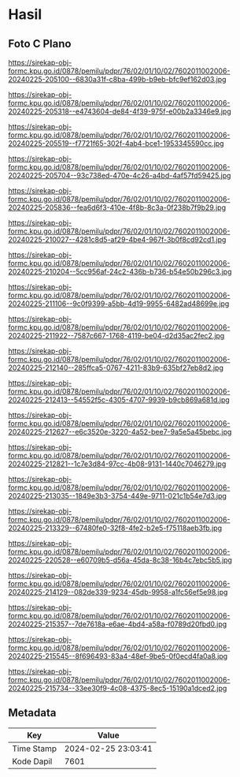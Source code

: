 # Hasil

## Foto C Plano

https://sirekap-obj-formc.kpu.go.id/0878/pemilu/pdpr/76/02/01/10/02/7602011002006-20240225-205100--6830a31f-c8ba-499b-b9eb-bfc9ef162d03.jpg

https://sirekap-obj-formc.kpu.go.id/0878/pemilu/pdpr/76/02/01/10/02/7602011002006-20240225-205318--e4743604-de84-4f39-975f-e00b2a3346e9.jpg

https://sirekap-obj-formc.kpu.go.id/0878/pemilu/pdpr/76/02/01/10/02/7602011002006-20240225-205519--f7721f65-302f-4ab4-bce1-1953345590cc.jpg

https://sirekap-obj-formc.kpu.go.id/0878/pemilu/pdpr/76/02/01/10/02/7602011002006-20240225-205704--93c738ed-470e-4c26-a4bd-4af57fd59425.jpg

https://sirekap-obj-formc.kpu.go.id/0878/pemilu/pdpr/76/02/01/10/02/7602011002006-20240225-205836--fea6d6f3-410e-4f8b-8c3a-0f238b7f9b29.jpg

https://sirekap-obj-formc.kpu.go.id/0878/pemilu/pdpr/76/02/01/10/02/7602011002006-20240225-210027--4281c8d5-af29-4be4-967f-3b0f8cd92cd1.jpg

https://sirekap-obj-formc.kpu.go.id/0878/pemilu/pdpr/76/02/01/10/02/7602011002006-20240225-210204--5cc956af-24c2-436b-b736-b54e50b296c3.jpg

https://sirekap-obj-formc.kpu.go.id/0878/pemilu/pdpr/76/02/01/10/02/7602011002006-20240225-211106--9c0f9399-a5bb-4d19-9955-6482ad48699e.jpg

https://sirekap-obj-formc.kpu.go.id/0878/pemilu/pdpr/76/02/01/10/02/7602011002006-20240225-211922--7587c667-1768-4119-be04-d2d35ac2fec2.jpg

https://sirekap-obj-formc.kpu.go.id/0878/pemilu/pdpr/76/02/01/10/02/7602011002006-20240225-212140--285ffca5-0767-4211-83b9-635bf27eb8d2.jpg

https://sirekap-obj-formc.kpu.go.id/0878/pemilu/pdpr/76/02/01/10/02/7602011002006-20240225-212413--54552f5c-4305-4707-9939-b9cb869a681d.jpg

https://sirekap-obj-formc.kpu.go.id/0878/pemilu/pdpr/76/02/01/10/02/7602011002006-20240225-212627--e6c3520e-3220-4a52-bee7-9a5e5a45bebc.jpg

https://sirekap-obj-formc.kpu.go.id/0878/pemilu/pdpr/76/02/01/10/02/7602011002006-20240225-212821--1c7e3d84-97cc-4b08-9131-1440c7046279.jpg

https://sirekap-obj-formc.kpu.go.id/0878/pemilu/pdpr/76/02/01/10/02/7602011002006-20240225-213035--1849e3b3-3754-449e-9711-021c1b54e7d3.jpg

https://sirekap-obj-formc.kpu.go.id/0878/pemilu/pdpr/76/02/01/10/02/7602011002006-20240225-213329--67480fe0-32f8-4fe2-b2e5-f75118aeb3fb.jpg

https://sirekap-obj-formc.kpu.go.id/0878/pemilu/pdpr/76/02/01/10/02/7602011002006-20240225-220528--e60709b5-d56a-45da-8c38-16b4c7ebc5b5.jpg

https://sirekap-obj-formc.kpu.go.id/0878/pemilu/pdpr/76/02/01/10/02/7602011002006-20240225-214129--082de339-9234-45db-9958-a1fc56ef5e98.jpg

https://sirekap-obj-formc.kpu.go.id/0878/pemilu/pdpr/76/02/01/10/02/7602011002006-20240225-215357--7de7618a-e6ae-4bd4-a58a-f0789d20fbd0.jpg

https://sirekap-obj-formc.kpu.go.id/0878/pemilu/pdpr/76/02/01/10/02/7602011002006-20240225-215545--8f696493-83a4-48ef-9be5-0f0ecd4fa0a8.jpg

https://sirekap-obj-formc.kpu.go.id/0878/pemilu/pdpr/76/02/01/10/02/7602011002006-20240225-215734--33ee30f9-4c08-4375-8ec5-15190a1dced2.jpg


## Metadata

| Key        | Value               |
| ---------- | ------------------- |
| Time Stamp | 2024-02-25 23:03:41 |
| Kode Dapil | 7601                |



